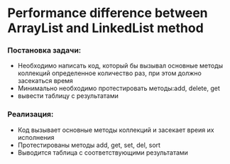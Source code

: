 # Performance difference between ArrayList and LinkedList method

### Постановка задачи:

- Необходимо написать код, который бы вызывал основные методы коллекций определенное количество раз, при этом должно засекаться время
- Минимально необходимо протестировать методы:add, delete, get
- вывести таблицу с результатами

### Реализация:

- Код вызывает основные методы коллекций и засекает вреия их исполнения
- Протестированы методы add, get, set, del, sort
- Выводится таблица с соответствующими результатами
